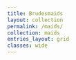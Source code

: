 ```yaml
---
title: Brudesmaids
layout: collection
permalink: /maids/
collection: maids
entries_layout: grid
classes: wide
---
```

